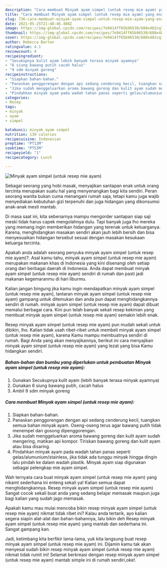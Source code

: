 ```yaml
---
description: "Cara membuat Minyak ayam simpel (untuk resep mie ayam) yang enak Untuk Jualan"
title: "Cara membuat Minyak ayam simpel (untuk resep mie ayam) yang enak Untuk Jualan"
slug: 736-cara-membuat-minyak-ayam-simpel-untuk-resep-mie-ayam-yang-enak-untuk-jualan
date: 2021-05-25T21:48:46.488Z
image: https://img-global.cpcdn.com/recipes/7e9414ff65b96530/680x482cq70/minyak-ayam-simpel-untuk-resep-mie-ayam-foto-resep-utama.jpg
thumbnail: https://img-global.cpcdn.com/recipes/7e9414ff65b96530/680x482cq70/minyak-ayam-simpel-untuk-resep-mie-ayam-foto-resep-utama.jpg
cover: https://img-global.cpcdn.com/recipes/7e9414ff65b96530/680x482cq70/minyak-ayam-simpel-untuk-resep-mie-ayam-foto-resep-utama.jpg
author: Rebecca Barton
ratingvalue: 4.1
reviewcount: 4
recipeingredient:
- "Secukupnya kulit ayam lebih banyak terasa minyak ayamnya"
- "6 siung bawang putih cacah halus"
- "9 sdm minyak goreng"
recipeinstructions:
- "Siapkan bahan-bahan."
- "Panaskan penggorengan dengan api sedang cenderung kecil, tuangkan semua bahan minyak ayam. Oseng-oseng terus agar bawang putih tidak menempel dan gosong dipenggorengan."
- "Jika sudah menggeluarkan aroma bawang goreng dan kulit ayam sudah mengering, matikan api kompor. Tiriskan bawang goreng dan kulit ayam atau bisa disaring."
- "Pindahkan minyak ayam pada wadah tahan panas seperti gelas/alumunium/stainless, jika tidak ada tunggu minyak hingga dingin lalu pindah ke dalam wadah plastik. Minyak ayam siap digunakan sebagai pelengkap mie ayam simpel."
categories:
- Resep
tags:
- minyak
- ayam
- simpel

katakunci: minyak ayam simpel 
nutrition: 139 calories
recipecuisine: Indonesian
preptime: "PT13M"
cooktime: "PT53M"
recipeyield: "1"
recipecategory: Lunch

---
```



![Minyak ayam simpel (untuk resep mie ayam)](https://img-global.cpcdn.com/recipes/7e9414ff65b96530/680x482cq70/minyak-ayam-simpel-untuk-resep-mie-ayam-foto-resep-utama.jpg)

Sebagai seorang yang hobi masak, menyajikan santapan enak untuk orang tercinta merupakan suatu hal yang menyenangkan bagi kita sendiri. Peran seorang  wanita bukan cuma menangani rumah saja, tetapi kamu juga wajib menyediakan kebutuhan gizi terpenuhi dan juga hidangan yang dikonsumsi anak-anak mesti mantab.

Di masa  saat ini, kita sebenarnya mampu mengorder santapan siap saji meski tidak harus capek mengolahnya dulu. Tapi banyak juga lho mereka yang memang ingin memberikan hidangan yang terenak untuk keluarganya. Karena, menghidangkan masakan sendiri akan jauh lebih bersih dan bisa menyesuaikan hidangan tersebut sesuai dengan masakan kesukaan keluarga tercinta. 



Apakah anda adalah seorang penyuka minyak ayam simpel (untuk resep mie ayam)?. Asal kamu tahu, minyak ayam simpel (untuk resep mie ayam) merupakan makanan khas di Indonesia yang kini disenangi oleh setiap orang dari berbagai daerah di Indonesia. Anda dapat membuat minyak ayam simpel (untuk resep mie ayam) sendiri di rumah dan pasti jadi makanan kegemaranmu di hari liburmu.

Kalian jangan bingung jika kamu ingin mendapatkan minyak ayam simpel (untuk resep mie ayam), lantaran minyak ayam simpel (untuk resep mie ayam) gampang untuk ditemukan dan anda pun dapat menghidangkannya sendiri di rumah. minyak ayam simpel (untuk resep mie ayam) dapat dibuat memalui berbagai cara. Kini pun telah banyak sekali resep kekinian yang membuat minyak ayam simpel (untuk resep mie ayam) semakin lebih enak.

Resep minyak ayam simpel (untuk resep mie ayam) pun mudah sekali untuk dibikin, lho. Kalian tidak usah ribet-ribet untuk membeli minyak ayam simpel (untuk resep mie ayam), karena Kamu mampu membuatnya sendiri di rumah. Bagi Anda yang akan menyajikannya, berikut ini cara menyajikan minyak ayam simpel (untuk resep mie ayam) yang lezat yang bisa Kamu hidangkan sendiri.

<!--inarticleads1-->

##### Bahan-bahan dan bumbu yang diperlukan untuk pembuatan Minyak ayam simpel (untuk resep mie ayam):

1. Gunakan Secukupnya kulit ayam (lebih banyak terasa minyak ayamnya)
1. Gunakan 6 siung bawang putih, cacah halus
1. Ambil 9 sdm minyak goreng




<!--inarticleads2-->

##### Cara membuat Minyak ayam simpel (untuk resep mie ayam):

1. Siapkan bahan-bahan.
1. Panaskan penggorengan dengan api sedang cenderung kecil, tuangkan semua bahan minyak ayam. Oseng-oseng terus agar bawang putih tidak menempel dan gosong dipenggorengan.
1. Jika sudah menggeluarkan aroma bawang goreng dan kulit ayam sudah mengering, matikan api kompor. Tiriskan bawang goreng dan kulit ayam atau bisa disaring.
1. Pindahkan minyak ayam pada wadah tahan panas seperti gelas/alumunium/stainless, jika tidak ada tunggu minyak hingga dingin lalu pindah ke dalam wadah plastik. Minyak ayam siap digunakan sebagai pelengkap mie ayam simpel.




Wah ternyata cara buat minyak ayam simpel (untuk resep mie ayam) yang nikamt sederhana ini enteng sekali ya! Kalian semua dapat menghidangkannya. Resep minyak ayam simpel (untuk resep mie ayam) Sangat cocok sekali buat anda yang sedang belajar memasak maupun juga bagi kalian yang sudah jago memasak.

Apakah kamu mau mulai mencoba bikin resep minyak ayam simpel (untuk resep mie ayam) nikmat tidak ribet ini? Kalau anda tertarik, ayo kalian segera siapin alat-alat dan bahan-bahannya, lalu bikin deh Resep minyak ayam simpel (untuk resep mie ayam) yang mantab dan sederhana ini. Sangat gampang kan. 

Jadi, ketimbang kita berfikir lama-lama, yuk kita langsung buat resep minyak ayam simpel (untuk resep mie ayam) ini. Dijamin kamu tak akan menyesal sudah bikin resep minyak ayam simpel (untuk resep mie ayam) nikmat tidak rumit ini! Selamat berkreasi dengan resep minyak ayam simpel (untuk resep mie ayam) mantab simple ini di rumah sendiri,oke!.

